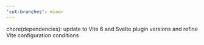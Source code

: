 ```yaml
---
'cut-branches': minor
---
```


chore(dependencies): update to Vite 6 and Svelte plugin versions and refine Vite configuration conditions
